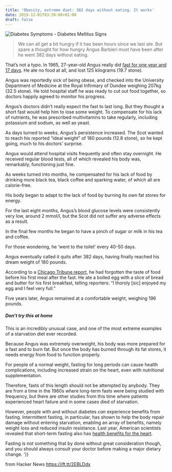 ```yaml
---
title: 'Obesity, extreme diet: 382 days without eating. It works'
date: 2019-12-01T03:39:00+01:00
draft: false
---
```


![](https://www.diabetes.co.uk/wp-content/uploads/2019/11/angus.jpg "Diabetes Symptoms - Diabetes Mellitus Signs")  

> We can all get a bit hungry if it has been hours since we last ate. But spare a thought for how hungry Angus Barbieri must have been after he went 382 days without eating.

That’s not a typo. In 1965, 27-year-old Angus really did [fast for one year and 17 days](http://pmj.bmj.com/content/49/569/203.short). He ate no food at all, and lost 125 kilograms (19.7 stone).

Angus was reportedly sick of being obese, and checked into the University Department of Medicine at the Royal Infirmary of Dundee weighing 207kg (32.5 stone). He told hospital staff he was ready to cut out food together, so doctors happily agreed to monitor his progress.

Angus’s doctors didn’t really expect the fast to last long. But they thought a short fast would help him to lose some weight. To compensate for his lack of nutrients, he was prescribed multivitamins to take regularly, including potassium and sodium, as well as yeast.

As days turned to weeks, Angus’s persistence increased. The Scot wanted to reach his reported “ideal weight” of 180 pounds (12.8 stone), so he kept going, much to his doctors’ surprise.

Angus would attend hospital visits frequently and often stay overnight. He received regular blood tests, all of which revealed his body was, remarkably, functioning just fine.

As weeks turned into months, he compensated for his lack of food by drinking more black tea, black coffee and sparking water, of which all are calorie-free.

His body began to adapt to the lack of food by burning its own fat stores for energy.

For the last eight months, Angus’s blood glucose levels were consistently very low, around 2 mmol/l, but the Scot did not suffer any adverse effects as a result.

In the final few months he began to have a pinch of sugar or milk in his tea and coffee.

For those wondering, he ‘went to the toilet’ every 40-50 days.

Angus eventually called it quits after 382 days, having finally reached his dream weight of 180 pounds.

According to a [Chicago Tribune report](http://archives.chicagotribune.com/1966/07/12/page/5/article/scot-eats-his-1-st-solid-food-in-392-days), he had forgotten the taste of food before his first meal after the fast. He ate a boiled egg with a slice of bread and butter for his first breakfast, telling reporters: “I thoroly \[sic\] enjoyed my egg and I feel very full.”

Five years later, Angus remained at a comfortable weight, weighing 196 pounds.

##### Don’t try this at home

This is an incredibly unusual case, and one of the most extreme examples of a starvation diet ever recorded.

Because Angus was extremely overweight, his body was more prepared for a fast and to burn fat. But once the body has burned through its fat stores, it needs energy from food to function properly.

For people of a normal weight, fasting for long periods can cause health complications, including increased strain on the heart, even with nutritional supplementation.

Therefore, fasts of this length should not be attempted by anybody. They are from a time in the 1960s where long-term fasts were being studied with frequency, but there are other studies from this time where patients experienced heart failure and in some cases died of starvation.

However, people with and without diabetes _can_ experience benefits from fasting. Intermittent fasting, in particular, has shown to help the body repair damage without entering starvation, enabling an array of benefits, namely weight loss and reduced insulin resistance. Last year, American scientists revealed that short-term fasting also has [health benefits for the heart](https://www.diabetes.co.uk/news/2017/dec/new-study-examines-health-benefits-of-fasting-for-the-heart-98463634.html).

Fasting is not something that by done without great consideration though, and you should always consult your doctor before making a major dietary change. ')}

  
  
from Hacker News https://ift.tt/2EBLDdx